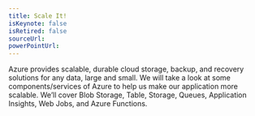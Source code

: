 ```yaml
---
title: Scale It!
isKeynote: false
isRetired: false
sourceUrl:
powerPointUrl: 
---
```

Azure provides scalable, durable cloud storage, backup, and recovery solutions for any data, large and small. We will take a look at some components/services of Azure to help us make our application more scalable. We’ll cover Blob Storage, Table, Storage, Queues, Application Insights, Web Jobs, and Azure Functions.
